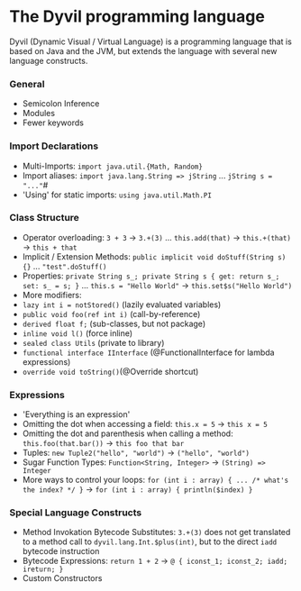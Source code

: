 The Dyvil programming language
==============================

Dyvil (Dynamic Visual / Virtual Language) is a programming language that is based on Java and the JVM, but extends the language with several new language constructs.

### General

- Semicolon Inference
- Modules
- Fewer keywords

### Import Declarations

- Multi-Imports: `import java.util.{Math, Random}`
- Import aliases: `import java.lang.String => jString` ... `jString s = "..."`#
- 'Using' for static imports: `using java.util.Math.PI`

### Class Structure

- Operator overloading: `3 + 3` -> `3.+(3)` ... `this.add(that)` -> `this.+(that)` -> `this + that`
- Implicit / Extension Methods: `public implicit void doStuff(String s) {}` ... `"test".doStuff()`
- Properties: `private String s_; private String s { get: return s_; set: s_ = s; }` ... `this.s = "Hello World"` -> `this.set$s("Hello World")`
- More modifiers:
 - `lazy int i = notStored()` (lazily evaluated variables)
 - `public void foo(ref int i)` (call-by-reference)
 - `derived float f;` (sub-classes, but not package)
 - `inline void l()` (force inline)
 - `sealed class Utils` (private to library)
 - `functional interface IInterface` (@FunctionalInterface for lambda expressions)
 - `override void toString()`(@Override shortcut)

### Expressions

- 'Everything is an expression'
- Omitting the dot when accessing a field: `this.x = 5` -> `this x = 5`
- Omitting the dot and parenthesis when calling a method: `this.foo(that.bar())` -> `this foo that bar`
- Tuples: `new Tuple2("hello", "world")` -> `("hello", "world")`
- Sugar Function Types: `Function<String, Integer>` -> `(String) => Integer`
- More ways to control your loops: `for (int i : array) { ... /* what's the index? */ }` -> `for (int i : array) { println($index) }`

### Special Language Constructs

- Method Invokation Bytecode Substitutes: `3.+(3)` does not get translated to a method call to `dyvil.lang.Int.$plus(int)`, but to the direct `iadd` bytecode instruction
- Bytecode Expressions: `return 1 + 2` -> `@ { iconst_1; iconst_2; iadd; ireturn; }`
- Custom Constructors
